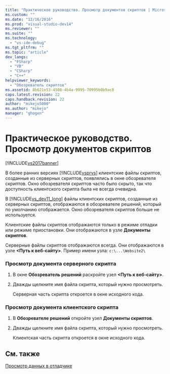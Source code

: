 ```yaml
---
title: "Практическое руководство. Просмотр документов скриптов | Microsoft Docs"
ms.custom: ""
ms.date: "12/16/2016"
ms.prod: "visual-studio-dev14"
ms.reviewer: ""
ms.suite: ""
ms.technology: 
  - "vs-ide-debug"
ms.tgt_pltfrm: ""
ms.topic: "article"
dev_langs: 
  - "FSharp"
  - "VB"
  - "CSharp"
  - "C++"
helpviewer_keywords: 
  - "Обозреватель скриптов"
ms.assetid: 8b621e53-4508-4b4a-9995-70995b0b9ac8
caps.latest.revision: 22
caps.handback.revision: 22
author: "mikejo5000"
ms.author: "mikejo"
manager: "ghogen"
---
```

# Практическое руководство. Просмотр документов скриптов
[!INCLUDE[vs2017banner](../code-quality/includes/vs2017banner.md)]

В более ранних версиях [!INCLUDE[vsprvs](../code-quality/includes/vsprvs_md.md)] клиентские файлы скриптов, созданные из серверных скриптов, появлялись в окне обозревателя скриптов.  Окно обозревателя скриптов часто было скрыто, так что доступность клиентского скрипта была не всегда очевидна.  
  
 В [!INCLUDE[vs_dev11_long](../data-tools/includes/vs_dev11_long_md.md)] файлы клиентских скриптов, созданные из серверных скриптов, отображаются в обозревателе решений, который по умолчанию отображается.  Окно обозревателя скриптов больше не используется.  
  
 Клиентские файлы скриптов отображаются только в режиме отладки или режиме приостановки.  Они отображаются в узле **Документы скриптов**.  
  
 Серверные файлы скриптов отображаются всегда.  Они отображаются в узле **\<Путь к веб\-сайту\>**.  Пример имени узла: `c:\...\Website2\`  
  
### Просмотр документа серверного скрипта  
  
1.  В окне **Обозреватель решений** раскройте узел **\<Путь к веб\-сайту\>**.  
  
2.  Дважды щелкните имя файла скрипта, который нужно просмотреть.  
  
     Серверная часть скрипта откроется в окне исходного кода.  
  
### Просмотр документа клиентского скрипта  
  
1.  В **Обозревателе решений** откройте узел **Документы скриптов**.  
  
2.  Дважды щелкните имя файла скрипта, который нужно просмотреть.  
  
     Клиентская часть скрипта откроется в окне исходного кода.  
  
## См. также  
 [Просмотр данных в отладчике](../debugger/viewing-data-in-the-debugger.md)